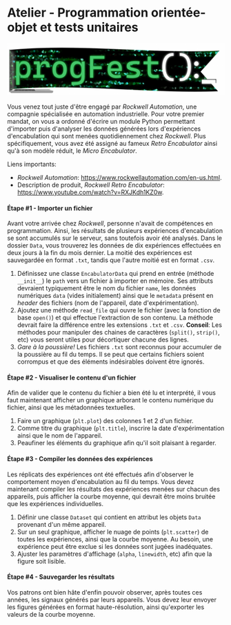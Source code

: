 # Atelier - Programmation orientée-objet et tests unitaires

![Logo](/images/LogoProgFest.png)

Vous venez tout juste d'être engagé par *Rockwell Automation*, une compagnie spécialisée en automation industrielle. Pour votre premier mandat, on vous a ordonné d'écrire un  module Python permettant d'importer puis d'analyser les données générées lors d'expériences d'encabulation qui sont menées quotidiennement chez *Rockwell*. Plus spécifiquement, vous avez été assigné au fameux *Retro Encabulator* ainsi qu'à son modèle réduit, le *Micro Encabulator*.

Liens importants:
- *Rockwell Automation*: https://www.rockwellautomation.com/en-us.html.
- Description de produit, *Rockwell Retro Encabulator*: https://www.youtube.com/watch?v=RXJKdh1KZ0w.

#### Étape #1 - Importer un fichier
Avant votre arrivée chez *Rockwell*, personne n'avait de compétences en programmation. Ainsi, les résultats de plusieurs expériences d'encabulation se sont accumulés sur le serveur, sans toutefois avoir été analysés. Dans le dossier `Data`, vous trouverez les données de dix expériences effectuées en deux jours à la fin du mois dernier. La moitié des expériences est sauvegardée en format `.txt`, tandis que l'autre moitié est en format `.csv`.
1. Définissez une classe `EncabulatorData` qui prend en entrée (méthode `__init__`) le `path` vers un fichier à importer en mémoire. Ses attributs devraient typiquement être le nom du fichier `name`, les données numériques `data` (vides initialement) ainsi que le `metadata` présent en *header* des fichiers (nom de l'appareil, date d'expérimentation).
2. Ajoutez une méthode `read_file` qui ouvre le fichier (avec la fonction de base `open()`) et qui effectue l'extraction de son contenu. La méthode devrait faire la différence entre les extensions `.txt` et `.csv`. **Conseil**: Les méthodes pour manipuler des chaines de caractères (`split()`, `strip()`, etc) vous seront utiles pour décortiquer chacune des lignes.
3. *Gare à la poussière!* Les fichiers `.txt` sont reconnus pour accumuler de la poussière au fil du temps. Il se peut que certains fichiers soient corrompus et que des éléments indésirables doivent être ignorés.

#### Étape #2 - Visualiser le contenu d'un fichier
Afin de valider que le contenu du fichier a bien été lu et interprété, il vous faut maintenant afficher un graphique arborant le contenu numérique du fichier, ainsi que les métadonnées textuelles.
1. Faire un graphique (`plt.plot`) des colonnes 1 et 2 d'un fichier.
2. Comme titre du graphique (`plt.title`), inscrire la date d'expérimentation ainsi que le nom de l'appareil.
3. Peaufiner les éléments du graphique afin qu'il soit plaisant à regarder.

#### Étape #3 - Compiler les données des expériences
Les réplicats des expériences ont été effectués afin d'observer le comportement moyen d'encabulation au fil du temps. Vous devez maintenant compiler les résultats des expériences menées sur chacun des appareils, puis afficher la courbe moyenne, qui devrait être moins bruitée que les expériences individuelles.
1. Définir une classe `Dataset` qui contient en attribut les objets `Data` provenant d'un même appareil.
2. Sur un seul graphique, afficher le nuage de points (`plt.scatter`) de toutes les expériences, ainsi que la courbe moyenne. Au besoin, une expérience peut être exclue si les données sont jugées inadéquates.
3. Ajuster les paramètres d'affichage (`alpha`, `linewidth`, etc) afin que la figure soit lisible. 

#### Étape #4 - Sauvegarder les résultats
Vos patrons ont bien hâte d'enfin pouvoir observer, après toutes ces années, les signaux générés par leurs appareils. Vous devez leur envoyer les figures générées en format haute-résolution, ainsi qu'exporter les valeurs de la courbe moyenne.
 
